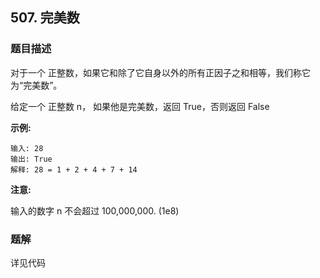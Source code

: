 ## 507. 完美数

### 题目描述
对于一个 正整数，如果它和除了它自身以外的所有正因子之和相等，我们称它为“完美数”。

给定一个 正整数 n， 如果他是完美数，返回 True，否则返回 False

**示例:**

```
输入: 28
输出: True
解释: 28 = 1 + 2 + 4 + 7 + 14
```

**注意:**

输入的数字 n 不会超过 100,000,000. (1e8)

### 题解

详见代码